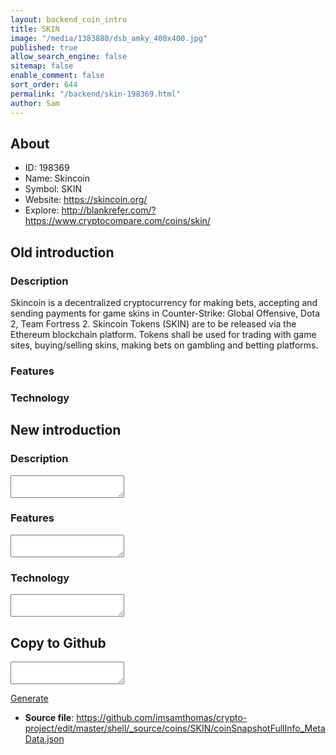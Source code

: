 ```yaml
---
layout: backend_coin_intro
title: SKIN
image: "/media/1383880/dsb_amky_400x400.jpg"
published: true
allow_search_engine: false
sitemap: false
enable_comment: false
sort_order: 644
permalink: "/backend/skin-198369.html"
author: Sam
---
```


## About

- ID: 198369
- Name: Skincoin
- Symbol: SKIN
- Website: https://skincoin.org/
- Explore: http://blankrefer.com/?https://www.cryptocompare.com/coins/skin/


## Old introduction

### Description

<p>Skincoin is a decentralized cryptocurrency for making bets, accepting and sending payments for game skins in Counter-Strike: Global Offensive, Dota 2, Team Fortress 2. Skincoin Tokens (SKIN) are to be released via the Ethereum blockchain platform. Tokens shall be used for trading with game sites, buying/selling skins, making bets on gambling and betting platforms.</p>

### Features


### Technology




## New introduction


### Description
<textarea id="meta_description" name="description"></textarea>

### Features
<textarea id="meta_features" name="features"></textarea>

### Technology
<textarea id="meta_technology" name="technology"></textarea>


## Copy to Github

<textarea id="coinsnapshotfullinfo_metadata"></textarea>

<a href="#gen" onclick="generateMetaDatJson()">Generate</a>

- **Source file**: <a href="https://github.com/imsamthomas/crypto-project/edit/master/shell/_source/coins/SKIN/coinSnapshotFullInfo_MetaData.json">https://github.com/imsamthomas/crypto-project/edit/master/shell/_source/coins/SKIN/coinSnapshotFullInfo_MetaData.json</a>

